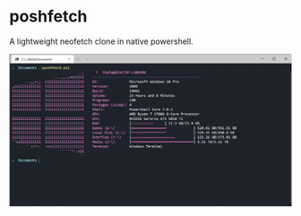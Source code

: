 # poshfetch
A lightweight neofetch clone in native powershell.

![](https://github.com/TheFarmingBunny/poshfetch/blob/master/Screenshot%202020-09-02%20170259.png?raw=true)
